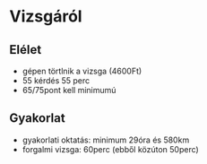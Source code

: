 # Vizsgáról

## Elélet

- gépen törtlnik a vizsga (4600Ft)
- 55 kérdés 55 perc
- 65/75pont kell minimumú

## Gyakorlat

- gyakorlati oktatás: minimum 29óra és 580km
- forgalmi vizsga: 60perc (ebből közúton 50perc)